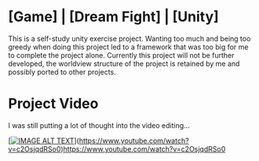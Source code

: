 # [Game] | [Dream Fight] | [Unity]
This is a self-study unity exercise project. Wanting too much and being too greedy when doing this project led to a framework that was too big for me to complete the project alone. Currently this project will not be further developed, the worldview structure of the project is retained by me and possibly ported to other projects.

# Project Video
I was still putting a lot of thought into the video editing...

[[![IMAGE ALT TEXT](http://img.youtube.com/vi/"YOUR_VIDEO_ID"/0.jpg)](https://www.youtube.com/watch?v="YOUR_VIDEO_ID" "YOUR_VIDEO_TITLE")](https://www.youtube.com/watch?v=c2OsjqdRSo0)https://www.youtube.com/watch?v=c2OsjqdRSo0

